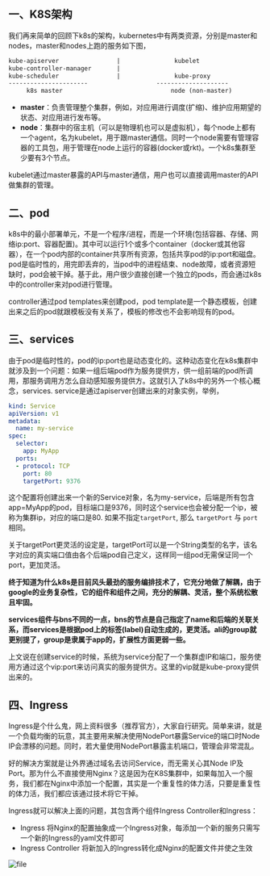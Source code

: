 ## 一、K8S架构

我们再来简单的回顾下k8s的架构，kubernetes中有两类资源，分别是master和nodes，master和nodes上跑的服务如下图，

```txt
kube-apiserver                |               kubelet
kube-controller-manager       |          
kube-scheduler                |               kube-proxy
----------------------                   --------------------
     k8s master                              node (non-master)
```

- **master**：负责管理整个集群，例如，对应用进行调度(扩缩)、维护应用期望的状态、对应用进行发布等。
- **node**：集群中的宿主机（可以是物理机也可以是虚拟机），每个node上都有一个agent，名为kubelet，用于跟master通信。同时一个node需要有管理容器的工具包，用于管理在node上运行的容器(docker或rkt)。一个k8s集群至少要有3个节点。

kubelet通过master暴露的API与master通信，用户也可以直接调用master的API做集群的管理。



## 二、pod

k8s中的最小部署单元，不是一个程序/进程，而是一个环境(包括容器、存储、网络ip:port、容器配置)。其中可以运行1个或多个container（docker或其他容器），在一个pod内部的container共享所有资源，包括共享pod的ip:port和磁盘。
pod是临时性的，用完即丢弃的，当pod中的进程结束、node故障，或者资源短缺时，pod会被干掉。基于此，用户很少直接创建一个独立的pods，而会通过k8s中的controller来对pod进行管理。

controller通过pod templates来创建pod，pod template是一个静态模板，创建出来之后的pod就跟模板没有关系了，模板的修改也不会影响现有的pod。



## 三、services

由于pod是临时性的，pod的ip:port也是动态变化的。这种动态变化在k8s集群中就涉及到一个问题：如果一组后端pod作为服务提供方，供一组前端的pod所调用，那服务调用方怎么自动感知服务提供方。这就引入了k8s中的另外一个核心概念，services.
service是通过apiserver创建出来的对象实例，举例，

```yml
kind: Service
apiVersion: v1
metadata:
  name: my-service
spec:
  selector:
    app: MyApp
  ports:
  - protocol: TCP
    port: 80
    targetPort: 9376
```

这个配置将创建出来一个新的Service对象，名为my-service，后端是所有包含app=MyApp的pod，目标端口是9376，同时这个service也会被分配一个ip，被称为集群ip，对应的端口是80. 如果不指定`targetPort`, 那么 `targetPort` 与 `port` 相同。

关于targetPort更灵活的设定是，targetPort可以是一个String类型的名字，该名字对应的真实端口值由各个后端pod自己定义，这样同一组pod无需保证同一个port，更加灵活。

**终于知道为什么k8s是目前风头最劲的服务编排技术了，它充分地做了解耦，由于google的业务复杂性，它的组件和组件之间，充分的解耦、灵活，整个系统松散且牢固。**

**services组件与bns不同的一点，bns的节点是自己指定了name和后端的关联关系，而services是根据pod上的标签(label)自动生成的，更灵活。ali的group就更别提了，group是隶属于app的，扩展性方面更弱一些。**

上文说在创建service的时候，系统为service分配了一个集群虚IP和端口，服务使用方通过这个vip:port来访问真实的服务提供方。这里的vip就是kube-proxy提供出来的。



## 四、Ingress

Ingress是个什么鬼，网上资料很多（推荐官方），大家自行研究。简单来讲，就是一个负载均衡的玩意，其主要用来解决使用NodePort暴露Service的端口时Node IP会漂移的问题。同时，若大量使用NodePort暴露主机端口，管理会非常混乱。

好的解决方案就是让外界通过域名去访问Service，而无需关心其Node IP及Port。那为什么不直接使用Nginx？这是因为在K8S集群中，如果每加入一个服务，我们都在Nginx中添加一个配置，其实是一个重复性的体力活，只要是重复性的体力活，我们都应该通过技术将它干掉。

Ingress就可以解决上面的问题，其包含两个组件Ingress Controller和Ingress：

- Ingress
    将Nginx的配置抽象成一个Ingress对象，每添加一个新的服务只需写一个新的Ingress的yaml文件即可
- Ingress Controller
    将新加入的Ingress转化成Nginx的配置文件并使之生效

![file](https://gitee.com/SaulJWu/blog-images/raw/master/images/20210807181818.png)